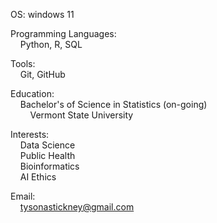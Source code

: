 OS: windows 11

Programming Languages: \
&nbsp;&nbsp;&nbsp;&nbsp;Python, R, SQL 

Tools: \
&nbsp;&nbsp;&nbsp;&nbsp;Git, GitHub

Education: \
&nbsp;&nbsp;&nbsp;&nbsp;Bachelor's of Science in Statistics (on-going)\
&nbsp;&nbsp;&nbsp;&nbsp;&nbsp;&nbsp;&nbsp;&nbsp;Vermont State University

Interests:  
&nbsp;&nbsp;&nbsp;&nbsp;Data Science \
&nbsp;&nbsp;&nbsp;&nbsp;Public Health \
&nbsp;&nbsp;&nbsp;&nbsp;Bioinformatics \
&nbsp;&nbsp;&nbsp;&nbsp;AI Ethics   

Email: \
&nbsp;&nbsp;&nbsp;&nbsp;tysonastickney@gmail.com

